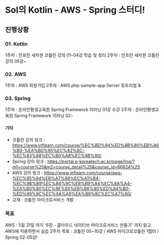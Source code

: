# Sol의 Kotlin - AWS - Spring 스터디!
## 진행상황

### 01. Kotlin 
1주차 : 인프런 새차원 코틀린 강의 01`~`04강 학습 및 정리
2주차 : 인프런 새차원 코틀린 강의 05강~

### 02. AWS
1주차 : AWS 회원가입
2주차 : AWS php-sample-app Server 튜토리얼 & 

### 03. Spring
1주차 : 온라인평생교육원 Spring Framework 이러닝 01강 수강 
2주차 : 온라인평생교육원 Spring Framework 이러닝 02`~`

#### 기타
- 코틀린 강의 링크 :  https://www.inflearn.com/course/%EC%BD%94%ED%8B%80%EB%A6%B0-%EA%B0%95%EC%A2%8C-%EC%83%88%EC%B0%A8%EC%9B%90/
- Spring 강의 링크 : https://portal.e-koreatech.ac.kr/page/lms/?m1=course%25&m2=course_detail%25&course_id=66824%25
- AWS 강의 링크    : https://www.inflearn.com/course/aws-%EC%95%84%EB%A7%88%EC%A1%B4-%EC%9B%B9%EC%84%9C%EB%B9%84%EC%8A%A4-%EA%B0%80%EC%9E%85%EB%B6%80%ED%84%B0-%ED%99%9C%EC%9A%A9%EA%B9%8C%EC%A7%80/
- 교재 : 코틀린 마이크로서비스 개발

### 목표 
AWS : 5월 31일 까지 '6장 - 클라우드 네이티브 마이크로서비스 만들기' 까지 읽고 AWS에 적용하면서 실습
2주차 목표 : 코틀린 05~10강 / AWS 마이크로코틀린 1챕터 / Spring 02`~`05강!


